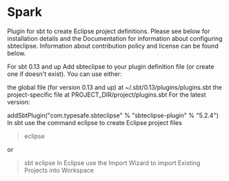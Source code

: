 # Spark

Plugin for sbt to create Eclipse project definitions. Please see below for installation details and the Documentation for information about configuring sbteclipse. Information about contribution policy and license can be found below.

For sbt 0.13 and up
Add sbteclipse to your plugin definition file (or create one if doesn't exist). You can use either:

the global file (for version 0.13 and up) at ~/.sbt/0.13/plugins/plugins.sbt
the project-specific file at PROJECT_DIR/project/plugins.sbt
For the latest version:

addSbtPlugin("com.typesafe.sbteclipse" % "sbteclipse-plugin" % "5.2.4")
In sbt use the command eclipse to create Eclipse project files

> eclipse

or 
> sbt eclipse
In Eclipse use the Import Wizard to import Existing Projects into Workspace